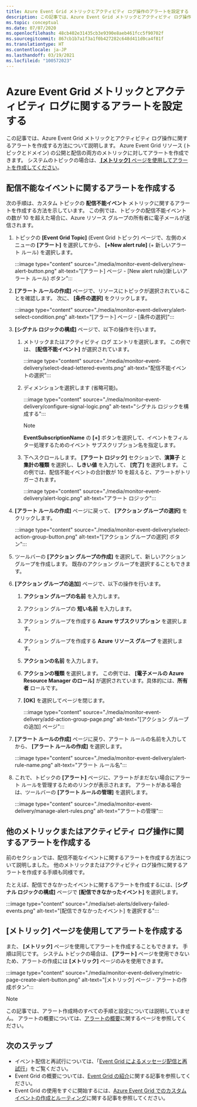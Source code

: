```yaml
---
title: Azure Event Grid メトリックとアクティビティ ログ操作のアラートを設定する
description: この記事では、Azure Event Grid メトリックとアクティビティ ログ操作に関するアラートを作成する方法について説明します。
ms.topic: conceptual
ms.date: 07/07/2020
ms.openlocfilehash: 48cb402e31435cb3e9390e8aeb461fcc5f90702f
ms.sourcegitcommit: 867cb1b7a1f3a1f0b427282c648d411d0ca4f81f
ms.translationtype: HT
ms.contentlocale: ja-JP
ms.lasthandoff: 03/19/2021
ms.locfileid: "100572023"
---
```

# <a name="set-alerts-on-azure-event-grid-metrics-and-activity-logs"></a>Azure Event Grid メトリックとアクティビティ ログに関するアラートを設定する
この記事では、Azure Event Grid メトリックとアクティビティ ログ操作に関するアラートを作成する方法について説明します。 Azure Event Grid リソース (トピックとドメイン) の公開と配信の両方のメトリックに対してアラートを作成できます。 システムのトピックの場合は、[ **[メトリック]** ページを使用してアラートを作成してください](#create-alerts-using-the-metrics-page)。

## <a name="create-alerts-on-dead-lettered-events"></a>配信不能なイベントに関するアラートを作成する
次の手順は、カスタム トピックの **配信不能イベント** メトリックに関するアラートを作成する方法を示しています。 この例では、トピックの配信不能イベントの数が 10 を超えた場合に、Azure リソース グループの所有者に電子メールが送信されます。 

1. トピックの **[Event Grid Topic]** \(Event Grid トピック\) ページで、左側のメニューの **[アラート]** を選択してから、 **[+New alert rule]** \(+ 新しいアラート ルール\) を選択します。 

    :::image type="content" source="./media/monitor-event-delivery/new-alert-button.png" alt-text="[アラート] ページ - [New alert rule]\(新しいアラート ルール\) ボタン":::
2. **[アラート ルールの作成]** ページで、リソースにトピックが選択されていることを確認します。 次に、 **[条件の選択]** をクリックします。 

    :::image type="content" source="./media/monitor-event-delivery/alert-select-condition.png" alt-text="[アラート] ページ - [条件の選択]":::    
3. **[シグナル ロジックの構成]** ページで、以下の操作を行います。
    1. メトリックまたはアクティビティ ログ エントリを選択します。 この例では、 **[配信不能イベント]** が選択されています。 

        :::image type="content" source="./media/monitor-event-delivery/select-dead-lettered-events.png" alt-text="配信不能イベントの選択":::        
    2. ディメンションを選択します (省略可能)。 
        
        :::image type="content" source="./media/monitor-event-delivery/configure-signal-logic.png" alt-text="シグナル ロジックを構成する":::        

        > [!NOTE]
        > **EventSubscriptionName** の **[+]** ボタンを選択して、イベントをフィルター処理するためのイベント サブスクリプション名を指定します。 
    3. 下へスクロールします。 **[アラート ロジック]** セクションで、**演算子** と **集計の種類** を選択し、**しきい値** を入力して、 **[完了]** を選択します。 この例では、配信不能イベントの合計数が 10 を超えると、アラートがトリガーされます。 
    
        :::image type="content" source="./media/monitor-event-delivery/alert-logic.png" alt-text="アラート ロジック":::                
4. **[アラート ルールの作成]** ページに戻って、 **[アクション グループの選択]** をクリックします。

    :::image type="content" source="./media/monitor-event-delivery/select-action-group-button.png" alt-text="[アクション グループの選択] ボタン":::
5. ツールバーの **[アクション グループの作成]** を選択して、新しいアクション グループを作成します。 既存のアクション グループを選択することもできます。        
6. **[アクション グループの追加]** ページで、以下の操作を行います。
    1. **アクション グループの名前** を入力します。
    1. アクション グループの **短い名前** を入力します。
    1. アクション グループを作成する **Azure サブスクリプション** を選択します。
    1. アクション グループを作成する **Azure リソース グループ** を選択します。
    1. **アクションの名前** を入力します。 
    1. **アクションの種類** を選択します。 この例では、 **[電子メールの Azure Resource Manager のロール]** が選択されています。具体的には、**所有者** ロールです。 
    1. **[OK]** を選択してページを閉じます。 
    
        :::image type="content" source="./media/monitor-event-delivery/add-action-group-page.png" alt-text="[アクション グループの追加] ページ":::                   
7. **[アラート ルールの作成]** ページに戻り、アラート ルールの名前を入力してから、 **[アラート ルールの作成]** を選択します。

    :::image type="content" source="./media/monitor-event-delivery/alert-rule-name.png" alt-text="アラート ルール名":::  
8. これで、トピックの **[アラート]** ページに、アラートがまだない場合にアラート ルールを管理するためのリンクが表示されます。 アラートがある場合は、ツールバーの **[アラート ルールの管理]** を選択します。  

    :::image type="content" source="./media/monitor-event-delivery/manage-alert-rules.png" alt-text="アラートの管理":::

## <a name="create-alerts-on-other-metrics-or-activity-log-operations"></a>他のメトリックまたはアクティビティ ログ操作に関するアラートを作成する
前のセクションでは、配信不能なイベントに関するアラートを作成する方法について説明しました。 他のメトリックまたはアクティビティ ログ操作に関するアラートを作成する手順も同様です。 

たとえば、配信できなかったイベントに関するアラートを作成するには、[**シグナル ロジックの構成]** ページで **[配信できなかったイベント]** を選択します。 

:::image type="content" source="./media/set-alerts/delivery-failed-events.png" alt-text="[配信できなかったイベント] を選択する":::


## <a name="create-alerts-using-the-metrics-page"></a>[メトリック] ページを使用してアラートを作成する
また、 **[メトリック]** ページを使用してアラートを作成することもできます。 手順は同じです。 システム トピックの場合は、 **[アラート]** ページを使用できないため、アラートの作成には **[メトリック]** ページのみを使用できます。 

:::image type="content" source="./media/monitor-event-delivery/metric-page-create-alert-button.png" alt-text="[メトリック] ページ - アラートの作成ボタン":::   
    

> [!NOTE]
> この記事では、アラート作成時のすべての手順と設定については説明していません。 アラートの概要については、[アラートの概要](../azure-monitor/alerts/alerts-metric.md)に関するページを参照してください。

## <a name="next-steps"></a>次のステップ

* イベント配信と再試行については、「[Event Grid によるメッセージ配信と再試行](delivery-and-retry.md)」をご覧ください。
* Event Grid の概要については、[Event Grid の紹介](overview.md)に関する記事を参照してください。
* Event Grid の使用をすぐに開始するには、[Azure Event Grid でのカスタム イベントの作成とルーティング](custom-event-quickstart.md)に関する記事を参照してください。
